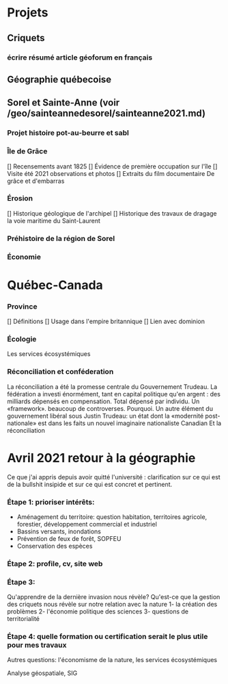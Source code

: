 # Projets 

## Criquets

### écrire résumé article géoforum en français


## Géographie québecoise


## Sorel et Sainte-Anne (voir /geo/sainteannedesorel/sainteanne2021.md)

### Projet histoire pot-au-beurre et sabl

### Île de Grâce

[] Recensements avant 1825
[] Évidence de première occupation sur l'île
[] Visite été 2021 observations et photos
[] Extraits du film documentaire De grâce et d'embarras

### Érosion

[] Historique géologique de l'archipel
[] Historique des travaux de dragage la voie maritime du Saint-Laurent

### Préhistoire de la région de Sorel

### Économie


# Québec-Canada

### Province

[] Définitions
[] Usage dans l'empire britannique
[] Lien avec dominion

### Écologie 

Les services écosystémiques

### Réconciliation et conféderation

La réconciliation a été la promesse centrale du Gouvernement Trudeau.
La fédération a investi énormément, tant en capital politique qu'en argent : des milliards dépensés en compensation. Total dépensé par individu. Un «framework». beaucoup de controverses. Pourquoi.
Un autre élément du gouvernement libéral sous Justin Trudeau: un état dont la «modernité post-nationale»  est dans les faits un nouvel imaginaire nationaliste Canadian
Et la réconciliation


# Avril 2021 retour à la géographie

Ce que j'ai appris depuis avoir quitté l'université : clarification sur ce qui est de la bullshit insipide et sur ce qui est concret et pertinent. 

### Étape 1: prioriser intérêts: 
- Aménagement du territoire: question habitation, territoires agricole, forestier, développement commercial et industriel
- Bassins versants, inondations
- Prévention de feux de forêt, SOPFEU
- Conservation des espèces

### Étape 2: profile, cv, site web

### Étape 3:
Qu'apprendre de la dernière invasion nous révèle?
Qu'est-ce que la gestion des criquets nous révèle sur notre relation avec la nature
1- la création des problèmes
2- l'économie politique des sciences
3- questions de territorialité

### Étape 4: quelle formation ou certification serait le plus utile pour mes travaux

Autres questions:
 l'économisme de la nature, les services écosystémiques

Analyse géospatiale, SIG

